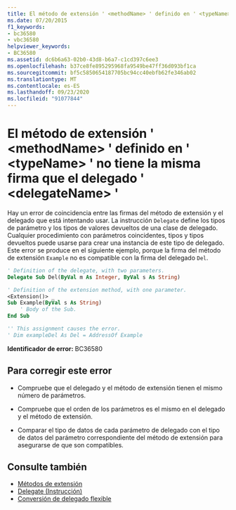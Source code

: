 ```yaml
---
title: El método de extensión ' <methodName> ' definido en ' <typeName> ' no tiene la misma firma que el delegado ' <delegateName> '
ms.date: 07/20/2015
f1_keywords:
- bc36580
- vbc36580
helpviewer_keywords:
- BC36580
ms.assetid: dc6b6a63-02b0-43d8-b6a7-c1cd397c6ee3
ms.openlocfilehash: b37ce8fe895295968fa9549be47ff36d093bf1ca
ms.sourcegitcommit: bf5c5850654187705bc94cc40ebfb62fe346ab02
ms.translationtype: MT
ms.contentlocale: es-ES
ms.lasthandoff: 09/23/2020
ms.locfileid: "91077844"
---
```

# <a name="extension-method-methodname-defined-in-typename-does-not-have-the-same-signature-as-delegate-delegatename"></a>El método de extensión ' \<methodName> ' definido en ' \<typeName> ' no tiene la misma firma que el delegado ' \<delegateName> '

Hay un error de coincidencia entre las firmas del método de extensión y el delegado que está intentando usar. La instrucción `Delegate` define los tipos de parámetro y los tipos de valores devueltos de una clase de delegado. Cualquier procedimiento con parámetros coincidentes, tipos y tipos devueltos puede usarse para crear una instancia de este tipo de delegado. Este error se produce en el siguiente ejemplo, porque la firma del método de extensión `Example` no es compatible con la firma del delegado `Del`.  
  
```vb  
' Definition of the delegate, with two parameters.  
Delegate Sub Del(ByVal m As Integer, ByVal s As String)  
```  
  
```vb  
' Definition of the extension method, with one parameter.  
<Extension()> _  
Sub Example(ByVal s As String)  
    ' Body of the Sub.  
End Sub  
```  
  
```vb  
'' This assignment causes the error.  
' Dim exampleDel As Del = AddressOf Example  
```  
  
 **Identificador de error:** BC36580  
  
## <a name="to-correct-this-error"></a>Para corregir este error  
  
- Compruebe que el delegado y el método de extensión tienen el mismo número de parámetros.  
  
- Compruebe que el orden de los parámetros es el mismo en el delegado y el método de extensión.  
  
- Comparar el tipo de datos de cada parámetro de delegado con el tipo de datos del parámetro correspondiente del método de extensión para asegurarse de que son compatibles.  
  
## <a name="see-also"></a>Consulte también

- [Métodos de extensión](../programming-guide/language-features/procedures/extension-methods.md)
- [Delegate (Instrucción)](../language-reference/statements/delegate-statement.md)
- [Conversión de delegado flexible](../programming-guide/language-features/delegates/relaxed-delegate-conversion.md)
